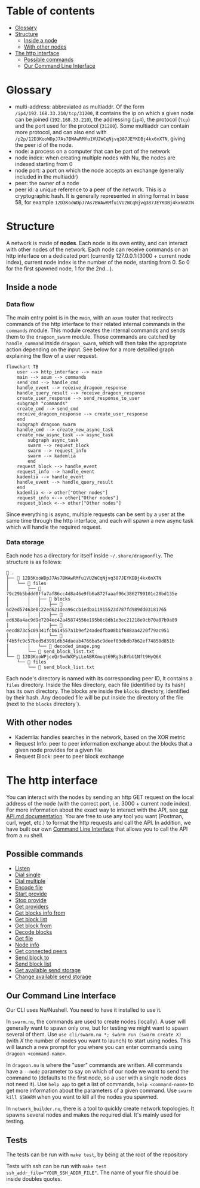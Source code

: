 # Table of contents

- [Glossary](#glossary)
- [Structure](#structure)
    - [Inside a node](#inside-a-node)
    - [With other nodes](#with-other-nodes)
- [The http interface](#the-http-interface)
    - [Possible commands](#possible-commands)
    - [Our Command Line Interface](#our-command-line-interface)

# Glossary

- multi-address: abbreviated as multiaddr. Of the form `/ip4/192.168.33.210/tcp/31200`, it contains the ip on which a given node can be joined (`192.168.33.210`), the addressing (`ip4`), the protocol (`tcp`) and the port used for the protocol (`31200`). Some multiaddr can contain more protocol, and can also end with `/p2p/12D3KooWDpJ7As7BWAwRMfu1VU2WCqNjvq387JEYKDBj4kx6nXTN`, giving the peer id of the node.
- node: a process on a computer that can be part of the network
- node index: when creating multiple nodes with Nu, the nodes are indexed starting from 0
- node port: a port on which the node accepts an exchange (generally included in the multiaddr)
- peer: the owner of a node
- peer id: a unique reference to a peer of the network. This is a cryptographic hash. It is generally represented in string format in base 58, for example `12D3KooWDpJ7As7BWAwRMfu1VU2WCqNjvq387JEYKDBj4kx6nXTN`

# Structure

A network is made of **nodes**. Each node is its own entity, and can interact with other nodes of the network. Each node can receive commands on an http interface on a dedicated port (currently 127.0.0.1:(3000 + current node index), current node index is the number of the node, starting from 0. So 0 for the first spawned node, 1 for the 2nd...).

## Inside a node

### Data flow

The main entry point is in the `main`, with an `axum` router that redirects commands of the http interface to their related internal commands in the `commands` module. This module creates the internal commands and sends them to the `dragoon_swarm` module.
Those commands are catched by `handle_command` inside `dragoon_swarm`, which will then take the appropriate action depending on the input. See below for a more detailled graph explaining the flow of a user request.

```mermaid
flowchart TB
    user --> http_interface --> main
    main --> axum --> commands
    send_cmd --> handle_cmd
    handle_event --> receive_dragoon_response
    handle_query_result --> receive_dragoon_response
    create_user_response --> send_response_to_user
    subgraph "commands"
    create_cmd --> send_cmd
    receive_dragoon_response --> create_user_response
    end
    subgraph dragoon_swarm
    handle_cmd --> create_new_async_task
    create_new_async_task --> async_task
        subgraph async_task
        swarm --> request_block 
        swarm --> request_info 
        swarm --> kademlia
        end
    request_block --> handle_event
    request_info --> handle_event
    kademlia --> handle_event
    handle_event --> handle_query_result
    end
    kademlia <--> other["Other nodes"]
    request_info <--> other["Other nodes"]
    request_block <--> other["Other nodes"]
```

Since everything is async, multiple requests can be sent by a user at the same time through the http interface, and each will spawn a new async task which will handle the required request.

### Data storage

Each node has a directory for itself inside `~/.share/dragoonfly`. The structure is as follows:

```
 .
├──  12D3KooWDpJ7As7BWAwRMfu1VU2WCqNjvq387JEYKDBj4kx6nXTN
│   └──  files
│       ├──  79c29b5bddd0ffa7af86cc4d8a46e9fb6a872faaaf96c3862799101c28bd135e
│       │   ├──  blocks
│       │   │   ├──  6d2ed57463e0c22ed621dea96ccb1edba11915523d787fd989dd03181765
│       │   │   ├──  ed638a4ac9d9e7204ec42a45874556e195b8c8db1e3ec21218e9cb70a07b9a89
│       │   │   ├──  eecd873c5c09341fcb614557a1b9ef24adedfba08b1f688aa4220f79ac951
│       │   │   └──  f4b5fc9c57bed5d3991db34daeab4766ba5c9deef03dbdb7b62ef74850d851b
│       │   └──  decoded_image.png
│       └──  send_block_list.txt
└──  12D3KooWPjceQrSwdWXPyLLeABRXmuqt69Rg3sBYbU1Nft9HyQ6X
    └──  files
        └──  send_block_list.txt
```

Each node's directory is named with its corresponding peer ID, It contains a `files` directory. Inside the files directory, each file (identified by its hash) has its own directory. The blocks are inside the `blocks` directory, identified by their hash. Any decoded file will be put inside the directory of the file (next to the `blocks` directory`).

## With other nodes

- Kademlia: handles searches in the network, based on the XOR metric
- Request Info: peer to peer information exchange about the blocks that a given node provides for a given file
- Request Block: peer to peer block exchange

# The http interface

You can interact with the nodes by sending an http GET request on the local address of the node (with the correct port, i.e. 3000 + current node index). For more information about the exact way to interact with the API, see [our API.md documentation]((./API.md)). You are free to use any tool you want (Postman, curl, wget, etc.) to format the http requests and call the API. In addition, we have built our own [Command Line Interface](#our-command-line-interface) that allows you to call the API from a `nu` shell.

## Possible commands

- [Listen](./API.md/#listen-get)
- [Dial single](./API.md/#dial-single-post)
- [Dial multiple](./API.md/#dial-multiple-post)
- [Encode file](./API.md/#encode-file-post)
- [Start provide](./API.md/#start-provide-post)
- [Stop provide](./API.md/#stop-provide-post)
- [Get providers](./API.md/#get-providers-post)
- [Get blocks info from](./API.md/#get-blocks-info-from-get)
- [Get block list](./API.md/#get-block-list-get)
- [Get block from](./API.md/#get-block-from-get)
- [Decode blocks](./API.md/#decode-blocks-post)
- [Get file](./API.md/#get-file-get)
- [Node info](./API.md/#node-info-get)
- [Get connected peers](./API.md/#get-connected-peers-get)
- [Send block to](./API.md/#send-block-to-post)
- [Send block list](./API.md/#send-block-list-post)
- [Get available send storage](./API.md/#get-available-send-storage-get)
- [Change available send storage](./API.md/#change-available-send-storage-post)


## Our Command Line Interface

Our CLI uses Nu/Nushell. You need to have it installed to use it. 

In `swarm.nu`, the commands are used to create nodes (locally). A user will generally want to spawn only one, but for testing we might want to spawn several of them. Use `use cli/swarm.nu *; swarm run (swarm create X)` (with *X* the number of nodes you want to launch) to start using nodes. This will launch a new prompt for you where you can enter commands using `dragoon <command-name>`.

In `dragoon.nu` is where the "user" commands are written. All commands have a `--node` parameter to say on which of our node we want to send the command to (defaults to the first node, so a user with a single node does not need it).  Use `help app` to get a list of commands, `help <command-name>` to get more information about the parameters of a given command.
Use `swarm kill $SWARM` when you want to kill all the nodes you spawned.

In `network_builder.nu`, there is a tool to quickly create network topologies. It spawns several nodes and makes the required dial. It's mainly used for testing.

## Tests

The tests can be run with `make test`, by being at the root of the repository

Tests with ssh can be run with `make test ssh_addr_file="YOUR_SSH_ADDR_FILE"`. The name of your file should be inside doubles quotes.
